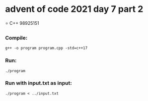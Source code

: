 # advent of code 2021 day 7 part 2
⭐ C++ 98925151
### Compile:
```
g++ -o program program.cpp -std=c++17
```
### Run:
```
./program
```
### Run with input.txt as input:
```
./program < ../input.txt
```
